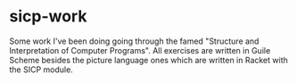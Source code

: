 # sicp-work

Some work I've been doing going through the famed "Structure and Interpretation of Computer Programs". All exercises are written in Guile Scheme besides the picture language ones which are written in Racket with the SICP module.
